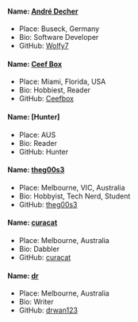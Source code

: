 #### Name: [André Decher](https://github.com/Wolfy7)
- Place: Buseck, Germany
- Bio: Software Developer
- GitHub: [Wolfy7](https://github.com/Wolfy7)

#### Name: [Ceef Box](https://github.com/ceefbox)
- Place: Miami, Florida, USA
- Bio: Hobbiest, Reader
- GitHub: [Ceefbox](https://github.com/ceefbob)


#### Name: [Hunter]
- Place: AUS
- Bio: Reader
- GitHub: Hunter

#### Name: [theg00s3](https://github.com/theg00se)
- Place: Melbourne, VIC, Australia
- Bio: Hobbyist, Tech Nerd, Student
- GitHub: [theg00s3](https://github.com/theg00se)

#### Name: [curacat](https://github.com/curacat)
- Place: Melbourne, Australia
- Bio: Dabbler
- GitHub: [curacat](https://github.com/curacat)

#### Name: [dr](https://github.com/curacat)
- Place: Melbourne, Australia
- Bio: Writer
- GitHub: [drwan123](https://github.com/curacat)

